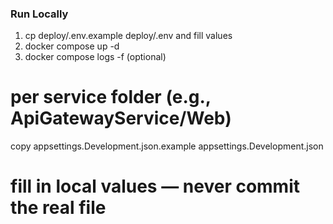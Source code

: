 ### Run Locally
1. cp deploy/.env.example deploy/.env and fill values
2. docker compose up -d
3. docker compose logs -f (optional)

# per service folder (e.g., ApiGatewayService/Web)
copy appsettings.Development.json.example appsettings.Development.json
# fill in local values — never commit the real file
